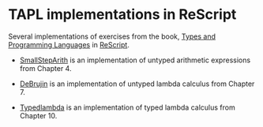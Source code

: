 # TAPL implementations in ReScript

Several implementations of exercises from the book, [Types and Programming Languages](https://www.cis.upenn.edu/~bcpierce/tapl) in [ReScript](https://rescript-lang.org).

- [SmallStepArith](https://github.com/dowdiness/tapl-rescript/blob/main/src/SmallStepArith.res) is an implementation of untyped arithmetic expressions from Chapter 4.

- [DeBrujin](https://github.com/dowdiness/tapl-rescript/blob/main/src/DeBrujin.res) is an implementation of untyped lambda calculus from Chapter 7.

- [Typedlambda](https://github.com/dowdiness/tapl-rescript/blob/main/src/Typedlambda.res) is an implementation of typed lambda calculus from Chapter 10.
